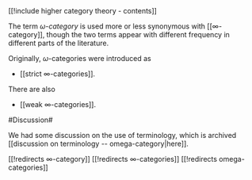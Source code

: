 <div class="rightHandSide toc">
[[!include higher category theory - contents]]
</div>


The term _$\omega$-category_ is used more or less synonymous with [[∞-category]], though the two terms appear with different frequency in different parts of the literature.

Originally, $\omega$-categories were introduced as

* [[strict ∞-categories]].

There are also 

* [[weak ∞-categories]].


#Discussion#

We had some discussion on the use of terminology, which 
is archived [[discussion on terminology -- omega-category|here]].


[[!redirects ∞-category]]
[[!redirects ∞-categories]]
[[!redirects omega-categories]]